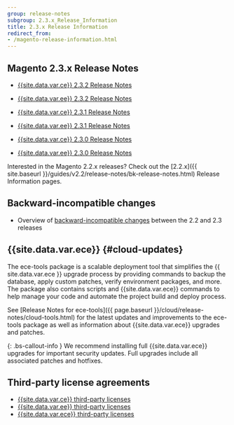 ```yaml
---
group: release-notes
subgroup: 2.3.x_Release_Information
title: 2.3.x Release Information
redirect_from:
- /magento-release-information.html
---
```


## Magento 2.3.x Release Notes

* [{{site.data.var.ce}} 2.3.2 Release Notes]({{page.baseurl}}/release-notes/ReleaseNotes2.3.2OpenSource.html)
* [{{site.data.var.ee}} 2.3.2 Release Notes]({{page.baseurl}}/release-notes/ReleaseNotes2.3.2Commerce.html)

* [{{site.data.var.ce}} 2.3.1 Release Notes]({{page.baseurl}}/release-notes/ReleaseNotes2.3.1OpenSource.html)
* [{{site.data.var.ee}} 2.3.1 Release Notes]({{page.baseurl}}/release-notes/ReleaseNotes2.3.1Commerce.html)

* [{{site.data.var.ce}} 2.3.0 Release Notes]({{page.baseurl}}/release-notes/ReleaseNotes2.3.0OpenSource.html)
* [{{site.data.var.ee}} 2.3.0 Release Notes]({{page.baseurl}}/release-notes/ReleaseNotes2.3.0Commerce.html)

Interested in the Magento 2.2.x releases? Check out the [2.2.x]({{ site.baseurl }}/guides/v2.2/release-notes/bk-release-notes.html) Release Information pages.

## Backward-incompatible changes

*	Overview of [backward-incompatible changes]({{page.baseurl}}/release-notes/backward-incompatible-changes/index.html) between the 2.2 and 2.3 releases

## {{site.data.var.ece}} {#cloud-updates}

The ece-tools package is a scalable deployment tool that simplifies the {{ site.data.var.ece }} upgrade process by providing commands to backup the database, apply custom patches, verify environment packages, and more. The package also contains scripts and {{site.data.var.ece}} commands to help manage your code and automate the project build and deploy process.

See [Release Notes for ece-tools]({{ page.baseurl }}/cloud/release-notes/cloud-tools.html) for the latest updates and improvements to the ece-tools package as well as information about {{site.data.var.ece}} upgrades and patches.

{: .bs-callout-info }
We recommend installing full {{site.data.var.ece}} upgrades for important security updates. Full upgrades include all associated patches and hotfixes.


## Third-party license agreements

*	[{{site.data.var.ce}} third-party licenses]({{page.baseurl}}/release-notes/packages-open-source.html)
*	[{{site.data.var.ee}} third-party licenses]({{page.baseurl}}/release-notes/packages-commerce.html)
*	[{{site.data.var.ece}} third-party licenses]({{page.baseurl}}/release-notes/packages-cloud.html)
